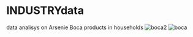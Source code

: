 # INDUSTRYdata
data analisys on Arsenie Boca products in households
![boca2](https://github.com/user-attachments/assets/1a461337-c006-4d5c-902b-6b322a4c5603)
![boca](https://github.com/user-attachments/assets/51849860-cb27-4dc3-b404-0ac87f01b5f2)
